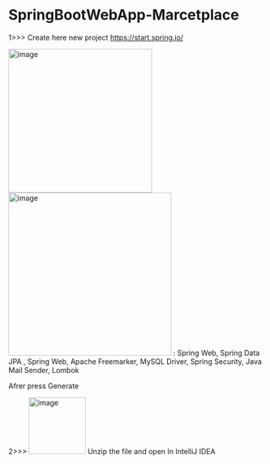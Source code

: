 # SpringBootWebApp-Marcetplace
1>>> Create here new project https://start.spring.io/ 

<img width="283" alt="image" src="https://user-images.githubusercontent.com/108218207/208246686-ff5edaf0-b044-4097-81f8-199f2df35454.png">

<img width="321" alt="image" src="https://user-images.githubusercontent.com/108218207/208246700-163d2c2c-7d46-4b2a-926a-1a0c3afd327a.png">
: Spring Web, Spring Data JPA  , Spring Web, Apache Freemarker, MySQL Driver, Spring Security, Java Mail Sender, Lombok    

Afrer press Generate 

2>>> <img width="112" alt="image" src="https://user-images.githubusercontent.com/108218207/208246741-d6a7230c-46fb-4940-9d65-798de0f4e982.png">
Unzip the file and open In IntelliJ IDEA
